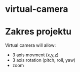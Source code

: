 # virtual-camera
# Zakres projektu
Virtual camera will allow: 
- 3 axis movment (x,y,z)
- 3 axis rotation (pitch, roll, yaw) 
- zoom

 